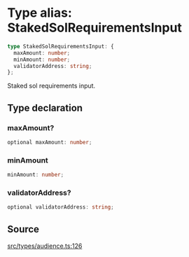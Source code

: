 # Type alias: StakedSolRequirementsInput

```ts
type StakedSolRequirementsInput: {
  maxAmount: number;
  minAmount: number;
  validatorAddress: string;
};
```

Staked sol requirements input.

## Type declaration

### maxAmount?

```ts
optional maxAmount: number;
```

### minAmount

```ts
minAmount: number;
```

### validatorAddress?

```ts
optional validatorAddress: string;
```

## Source

[src/types/audience.ts:126](https://github.com/torque-labs/torque-ts-sdk/blob/3bb7686d9ca1711cb29a16a45efd25d459673e82/src/types/audience.ts#L126)
